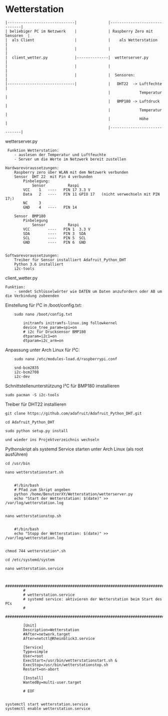 # Wetterstation

    |------------------------------|              |------------------------------|
    | beliebiger PC im Netzwerk    |              | Raspberry Zero mit Sensoren  |
    |  als Client                  |              |    als Wetterstation         |
    |                              |              |                              |
    |  client_wetter.py            |--------------|  wetterserver.py             |
    |                              |              |                              |
    |                              |              |  Sensoren:                   |
    |------------------------------|              |   DHT22  -> Luftfechte       |
                                                  |             Temperatur       |
                                                  |   BMP180 -> Luftdruck        |
                                                  |             Temperatur       |
                                                  |             Höhe             |
                                                  |------------------------------|


 wetterserver.py


     Funktion Wetterstation:
        - auslesen der Temperatur und Luftfeuchte
        - Server um die Werte im Netzwerk bereit zustellen

    Hardwarevoraussetzungen:
        Raspberry zero über WLAN mit dem Netzwerk verbunden
        Sensor  DHT 22  mit Pin 4 verbunden
            Pinbelegung:
                Sensor          Raspi
            VCC    1   ----   PIN 17 3.3 V
            Data   2   ----   PIN 11 GPIO 17   (nicht verwechseln mit PIN 17;)
            NC     3
            GND    4   ----   PIN 14 

        Sensor  BMP180
            Pinbelegung
                Sensor          Raspi
            VCC        ----   PIN 1  3.3 V
            SDA        ----   PIN 3  SDA  
            SCL        ----   PIN 5  SCL                
            GND        ----   PIN 6  GND 
     

    Softwarevoraussetzungen:
        Treiber für Sensor installiert Adafruit_Python_DHT
        Python 3.6 installiert
        i2c-tools


 client_wetter.py
 
    Funktion:
        - sendet Schlüsselwörter wie DATEN um Daten anzufordern oder AB um die Verbindung zubeenden


 Einstellung für I²C in /boot/config.txt:
             
        sudo nano /boot/config.txt
                                                                                                
            initramfs initramfs-linux.img followkernel
            device_tree_param=spi=on
            # i2c für Drucksensor BMP180
            dtparam=i2c1=on
            dtparam=i2c_arm=on
        
 Anpassung unter Arch Linux für I²C:
 
        sudo nano /etc/modules-load.d/raspberrypi.conf
    
        snd-bcm2835
        i2c-bcm2708
        i2c-dev

 Schnittstellenunterstützung I²C für BMP180 imstallieren

    sudo pacman -S i2c-tools

 Treiber für DHT22 installieren

    git clone https://github.com/adafruit/Adafruit_Python_DHT.git

    cd Adafruit_Python_DHT

    sudo python setup.py install

    und wieder ins Projektverzeichnis wechseln

 Pythonskript als systemd Service starten unter Arch Linux (als root ausführen)

    cd /usr/bin

    nano wetterstationstart.sh


        #!/bin/bash
        # Pfad zum Skript angeben
        python /home/BenutzerXY/Wetterstation/wetterserver.py
        echo "Start der Wetterstation: $(date)" >> /var/log/wetterstation.log


    nano wetterstationstop.sh


        #!/bin/bash
        echo "Stopp der Wetterstation: $(date)" >> /var/log/wetterstation.log


    chmod 744 wetterstation*.sh

    cd /etc/systemd/system

    nano wetterstation.service


            #########################################################################
            #
            # wetterstation.service
            # systemd service: aktivieren der Wetterstation beim Start des PCs
            #
            #########################################################################

            [Unit]
            Description=Wetterstation
            #After=network.target
            After=netctl@Rheinblick3.service

            [Service]
            Type=simple
            User=root
            ExecStart=/usr/bin/wetterstationstart.sh &
            ExecStop=/usr/bin/wetterstationstop.sh
            Restart=on-abort

            [Install]
            WantedBy=multi-user.target

            # EOF


    systemctl start wetterstation.service
    systemctl enable wetterstation.service


